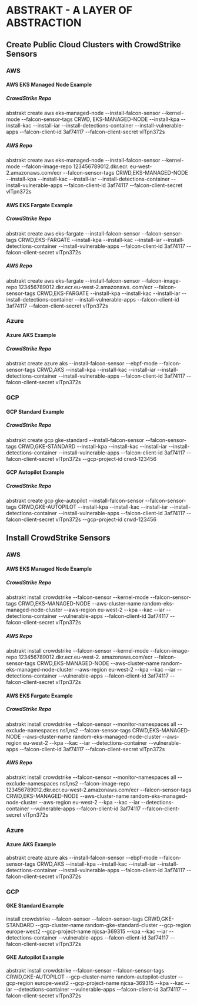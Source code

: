 # ABSTRAKT - A LAYER OF ABSTRACTION

## Create Public Cloud Clusters with CrowdStrike Sensors

### AWS

#### AWS EKS Managed Node Example

##### CrowdStrike Repo

abstrakt create aws eks-managed-node --install-falcon-sensor --kernel-mode --falcon-sensor-tags CRWD,
EKS-MANAGED-NODE --install-kpa --install-kac --install-iar --install-detections-container --install-vulnerable-apps 
--falcon-client-id 3af74117 --falcon-client-secret vlTpn372s

##### AWS Repo

abstrakt create aws eks-managed-node --install-falcon-sensor --kernel-mode --falcon-image-repo 123456789012.dkr.ecr.
eu-west-2.amazonaws.com/ecr --falcon-sensor-tags CRWD,EKS-MANAGED-NODE --install-kpa --install-kac 
--install-iar --install-detections-container --install-vulnerable-apps --falcon-client-id 
3af74117 --falcon-client-secret vlTpn372s

#### AWS EKS Fargate Example

##### CrowdStrike Repo

abstrakt create aws eks-fargate --install-falcon-sensor --falcon-sensor-tags CRWD,EKS-FARGATE --install-kpa 
--install-kac --install-iar --install-detections-container --install-vulnerable-apps --falcon-client-id 
3af74117 --falcon-client-secret vlTpn372s

##### AWS Repo

abstrakt create aws eks-fargate --install-falcon-sensor --falcon-image-repo 123456789012.dkr.ecr.eu-west-2.amazonaws.
com/ecr --falcon-sensor-tags CRWD,EKS-FARGATE --install-kpa --install-kac --install-iar 
--install-detections-container --install-vulnerable-apps --falcon-client-id 3af74117 --falcon-client-secret vlTpn372s

### Azure

#### Azure AKS Example

##### CrowdStrike Repo

abstrakt create azure aks --install-falcon-sensor --ebpf-mode --falcon-sensor-tags CRWD,AKS --install-kpa 
--install-kac --install-iar --install-detections-container --install-vulnerable-apps --falcon-client-id 
3af74117 --falcon-client-secret vlTpn372s

### GCP

#### GCP Standard Example

##### CrowdStrike Repo

abstrakt create gcp gke-standard --install-falcon-sensor --falcon-sensor-tags CRWD,GKE-STANDARD --install-kpa 
--install-kac --install-iar --install-detections-container --install-vulnerable-apps --falcon-client-id 
3af74117 --falcon-client-secret vlTpn372s --gcp-project-id crwd-123456

#### GCP Autopilot Example

##### CrowdStrike Repo

abstrakt create gcp gke-autopilot --install-falcon-sensor --falcon-sensor-tags CRWD,GKE-AUTOPILOT --install-kpa 
--install-kac --install-iar --install-detections-container --install-vulnerable-apps --falcon-client-id 
3af74117 --falcon-client-secret vlTpn372s --gcp-project-id crwd-123456

## Install CrowdStrike Sensors

### AWS

#### AWS EKS Managed Node Example

##### CrowdStrike Repo

abstrakt install crowdstrike --falcon-sensor --kernel-mode --falcon-sensor-tags CRWD,EKS-MANAGED-NODE 
--aws-cluster-name random-eks-managed-node-cluster  --aws-region eu-west-2 --kpa --kac --iar --detections-container 
--vulnerable-apps --falcon-client-id  3af74117 --falcon-client-secret vlTpn372s

##### AWS Repo

abstrakt install crowdstrike --falcon-sensor --kernel-mode --falcon-image-repo 123456789012.dkr.ecr.eu-west-2.
amazonaws.com/ecr --falcon-sensor-tags CRWD,EKS-MANAGED-NODE --aws-cluster-name random-eks-managed-node-cluster 
--aws-region eu-west-2 --kpa --kac --iar --detections-container --vulnerable-apps --falcon-client-id 
3af74117 --falcon-client-secret vlTpn372s

#### AWS EKS Fargate Example

##### CrowdStrike Repo

abstrakt install crowdstrike --falcon-sensor --monitor-namespaces all --exclude-namespaces ns1,ns2 
--falcon-sensor-tags CRWD,EKS-MANAGED-NODE  --aws-cluster-name random-eks-managed-node-cluster 
--aws-region eu-west-2 --kpa --kac --iar --detections-container --vulnerable-apps --falcon-client-id 3af74117 
--falcon-client-secret vlTpn372s

##### AWS Repo

abstrakt install crowdstrike --falcon-sensor --monitor-namespaces all --exclude-namespaces ns1,ns2 
--falcon-image-repo 123456789012.dkr.ecr.eu-west-2.amazonaws.com/ecr --falcon-sensor-tags CRWD,EKS-MANAGED-NODE 
--aws-cluster-name random-eks-managed-node-cluster --aws-region eu-west-2 --kpa --kac --iar --detections-container 
--vulnerable-apps --falcon-client-id 3af74117 --falcon-client-secret vlTpn372s

### Azure

#### Azure AKS Example

abstrakt create azure aks --install-falcon-sensor --ebpf-mode --falcon-sensor-tags CRWD,AKS --install-kpa 
--install-kac --install-iar --install-detections-container --install-vulnerable-apps --falcon-client-id 
3af74117 --falcon-client-secret vlTpn372s

### GCP

#### GKE Standard Example

install crowdstrike --falcon-sensor --falcon-sensor-tags CRWD,GKE-STANDARD --gcp-cluster-name 
random-gke-standard-cluster --gcp-region europe-west2 --gcp-project-name njcsa-369315 --kpa --kac --iar 
--detections-container --vulnerable-apps --falcon-client-id 3af74117 --falcon-client-secret vlTpn372s

#### GKE Autopilot Example

abstrakt install crowdstrike --falcon-sensor --falcon-sensor-tags CRWD,GKE-AUTOPILOT --gcp-cluster-name 
random-autopilot-cluster --gcp-region europe-west2 --gcp-project-name njcsa-369315 --kpa --kac --iar 
--detections-container --vulnerable-apps --falcon-client-id 3af74117 --falcon-client-secret vlTpn372s
